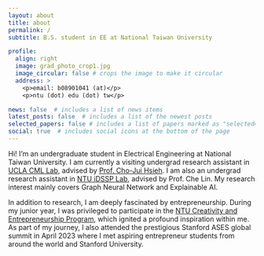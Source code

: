 ```yaml
---
layout: about
title: about
permalink: /
subtitle: B.S. student in EE at National Taiwan University

profile:
  align: right
  image: grad_photo_crop1.jpg
  image_circular: false # crops the image to make it circular
  address: >
    <p>email: b08901041 (at)</p>
    <p>ntu (dot) edu (dot) tw</p>

news: false  # includes a list of news items
latest_posts: false  # includes a list of the newest posts
selected_papers: false # includes a list of papers marked as "selected={true}"
social: true  # includes social icons at the bottom of the page
---
```


Hi! I’m an undergraduate student in Electrical Engineering at National Taiwan University. I am currently a visiting undergrad research assistant in [UCLA CML Lab](https://sites.google.com/view/chohsieh-research/home), advised by [Prof. Cho-Jui Hsieh](http://web.cs.ucla.edu/~chohsieh/index.html). I am also an undergrad research assistant in [NTU iDSSP Lab](https://www.idssp.ee.ntu.edu.tw/), advised by Prof. Che Lin. My research interest mainly covers Graph Neural Network and Explainable AI.

In addition to research, I am deeply fascinated by entrepreneurship. During my junior year, I was privileged to participate in the [NTU Creativity and Entrepreneurship Program](https://cep.ntu.edu.tw/), which ignited a profound inspiration within me. As part of my journey, I also attended the prestigious Stanford ASES global summit in April 2023 where I met aspiring entrepreneur students from around the world and Stanford University.

